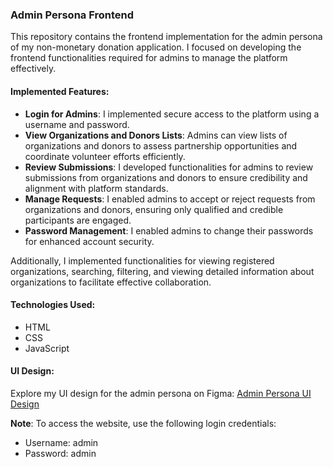 ### Admin Persona Frontend

This repository contains the frontend implementation for the admin persona of my non-monetary donation application. I focused on developing the frontend functionalities required for admins to manage the platform effectively.

#### Implemented Features:
- **Login for Admins**: I implemented secure access to the platform using a username and password.
- **View Organizations and Donors Lists**: Admins can view lists of organizations and donors to assess partnership opportunities and coordinate volunteer efforts efficiently.
- **Review Submissions**: I developed functionalities for admins to review submissions from organizations and donors to ensure credibility and alignment with platform standards.
- **Manage Requests**: I enabled admins to accept or reject requests from organizations and donors, ensuring only qualified and credible participants are engaged.
- **Password Management**: I enabled admins to change their passwords for enhanced account security.

Additionally, I implemented functionalities for viewing registered organizations, searching, filtering, and viewing detailed information about organizations to facilitate effective collaboration.

#### Technologies Used:
- HTML
- CSS
- JavaScript

#### UI Design:
Explore my UI design for the admin persona on Figma: [Admin Persona UI Design](https://www.figma.com/file/wDleU9O9ITiKgeE1nr1avM/SE?type=design&node-id=0%3A1&mode=design&t=4kISjKyHBoY8U4vs-1)

**Note**: To access the website, use the following login credentials:
- Username: admin
- Password: admin

